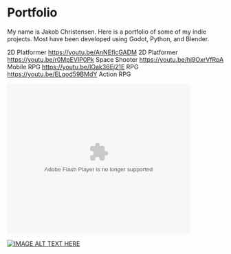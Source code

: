 # Portfolio
My name is Jakob Christensen. Here is a portfolio of some of my indie projects. Most have been developed using Godot, Python, and Blender.

2D Platformer
https://youtu.be/AnNEflcGADM 2D Platformer
https://youtu.be/r0MpEVIP0Pk Space Shooter
https://youtu.be/hj9OxrVfRpA Mobile RPG
https://youtu.be/IOak36Ej21E RPG
https://youtu.be/ELqod59BMdY Action RPG


<object width="425" height="350">
  <param name="movie" value="https://youtu.be/AnNEflcGADM" />
  <param name="wmode" value="transparent" />
  <embed src="https://youtu.be/AnNEflcGADM"
         type="application/x-shockwave-flash"
         wmode="transparent" width="425" height="350" />
</object>

[![IMAGE ALT TEXT HERE](https://img.youtube.com/vi/AnNEflcGADM/0.jpg)](https://www.youtube.com/watch?v=AnNEflcGADM)

